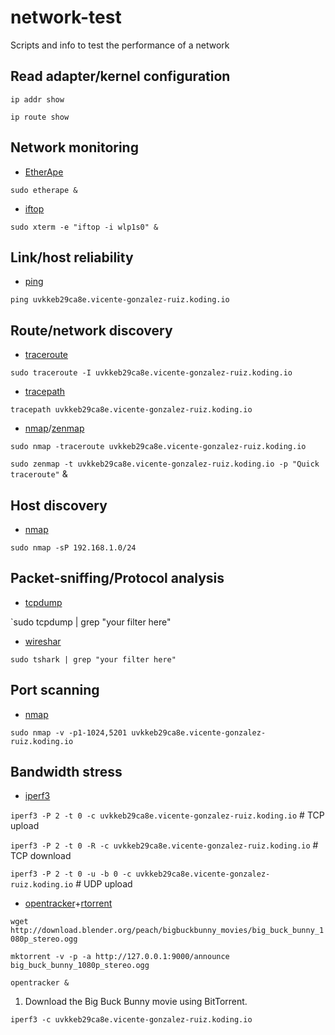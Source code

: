# network-test
Scripts and info to test the performance of a network

## Read adapter/kernel configuration

`ip addr show`

`ip route show`

## Network monitoring
* [EtherApe](http://etherape.sourceforge.net)

`sudo etherape &`

* [iftop](http://www.ex-parrot.com/pdw/iftop)

`sudo xterm -e "iftop -i wlp1s0" &`

## Link/host reliability
* [ping](http://linux.die.net/man/8/ping)

`ping uvkkeb29ca8e.vicente-gonzalez-ruiz.koding.io`

## Route/network discovery
* [traceroute](http://linux.die.net/man/8/traceroute)

`sudo traceroute -I uvkkeb29ca8e.vicente-gonzalez-ruiz.koding.io`

* [tracepath](http://linux.die.net/man/8/tracepath)

`tracepath uvkkeb29ca8e.vicente-gonzalez-ruiz.koding.io`

* [nmap](https://nmap.org)/[zenmap](https://nmap.org/zenmap)

`sudo nmap -traceroute uvkkeb29ca8e.vicente-gonzalez-ruiz.koding.io`

`sudo zenmap -t uvkkeb29ca8e.vicente-gonzalez-ruiz.koding.io -p "Quick traceroute"` &

## Host discovery
* [nmap](https://nmap.org)

`sudo nmap -sP 192.168.1.0/24`

## Packet-sniffing/Protocol analysis
* [tcpdump](http://www.tcpdump.org)
 
`sudo tcpdump | grep "your filter here"

* [wireshar](https://www.wireshark.org)

`sudo tshark | grep "your filter here"`

## Port scanning
* [nmap](https://nmap.org)

`sudo nmap -v -p1-1024,5201 uvkkeb29ca8e.vicente-gonzalez-ruiz.koding.io`

## Bandwidth stress
* [iperf3](https://github.com/esnet/iperf)

`iperf3 -P 2 -t 0 -c uvkkeb29ca8e.vicente-gonzalez-ruiz.koding.io` # TCP upload 

`iperf3 -P 2 -t 0 -R -c uvkkeb29ca8e.vicente-gonzalez-ruiz.koding.io` # TCP download

`iperf3 -P 2 -t 0 -u -b 0 -c uvkkeb29ca8e.vicente-gonzalez-ruiz.koding.io` # UDP upload


* [opentracker](http://erdgeist.org/arts/software/opentracker/)+[rtorrent](https://github.com/rakshasa/rtorrent)

`wget http://download.blender.org/peach/bigbuckbunny_movies/big_buck_bunny_1080p_stereo.ogg`

`mktorrent -v -p -a http://127.0.0.1:9000/announce big_buck_bunny_1080p_stereo.ogg`

`opentracker &`


1. Download the Big Buck Bunny movie using BitTorrent.

`iperf3 -c uvkkeb29ca8e.vicente-gonzalez-ruiz.koding.io`
